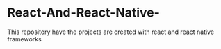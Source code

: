 # React-And-React-Native-
This repository have the projects are created with react and react native frameworks 
